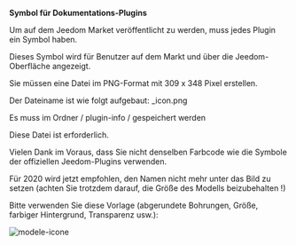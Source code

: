 **Symbol für Dokumentations-Plugins**

Um auf dem Jeedom Market veröffentlicht zu werden, muss jedes Plugin ein Symbol haben.

Dieses Symbol wird für Benutzer auf dem Markt und über die Jeedom-Oberfläche angezeigt.

Sie müssen eine Datei im PNG-Format mit 309 x 348 Pixel erstellen.

Der Dateiname ist wie folgt aufgebaut: <plugin-id>_icon.png

Es muss im Ordner / plugin-info / gespeichert werden

Diese Datei ist erforderlich.

Vielen Dank im Voraus, dass Sie nicht denselben Farbcode wie die Symbole der offiziellen Jeedom-Plugins verwenden.

Für 2020 wird jetzt empfohlen, den Namen nicht mehr unter das Bild zu setzen (achten Sie trotzdem darauf, die Größe des Modells beizubehalten !)

Bitte verwenden Sie diese Vorlage (abgerundete Bohrungen, Größe, farbiger Hintergrund, Transparenz usw.):

![modele-icone](images/plugin-Jeedom-px.jpg)
